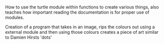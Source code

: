How to use the turtle module within functions to create various things, also teaches how important reading the documentation is for proper use of modules.

Creation of a program that takes in an image, rips the colours out using a external module and then using those colours creates a piece of art similar to Damien Hirsts 'dots' 
